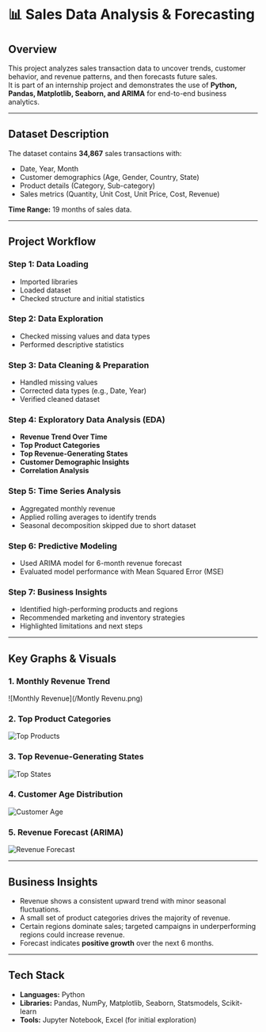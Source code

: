 # 📊 Sales Data Analysis & Forecasting

## **Overview**
This project analyzes sales transaction data to uncover trends, customer behavior, and revenue patterns, and then forecasts future sales.  
It is part of an internship project and demonstrates the use of **Python, Pandas, Matplotlib, Seaborn, and ARIMA** for end-to-end business analytics.

---

## **Dataset Description**
The dataset contains **34,867** sales transactions with:
- Date, Year, Month
- Customer demographics (Age, Gender, Country, State)
- Product details (Category, Sub-category)
- Sales metrics (Quantity, Unit Cost, Unit Price, Cost, Revenue)

**Time Range:** 19 months of sales data.

---

## **Project Workflow**
### **Step 1: Data Loading**
- Imported libraries
- Loaded dataset
- Checked structure and initial statistics

### **Step 2: Data Exploration**
- Checked missing values and data types
- Performed descriptive statistics

### **Step 3: Data Cleaning & Preparation**
- Handled missing values
- Corrected data types (e.g., Date, Year)
- Verified cleaned dataset

### **Step 4: Exploratory Data Analysis (EDA)**
- **Revenue Trend Over Time**
- **Top Product Categories**
- **Top Revenue-Generating States**
- **Customer Demographic Insights**
- **Correlation Analysis**

### **Step 5: Time Series Analysis**
- Aggregated monthly revenue
- Applied rolling averages to identify trends
- Seasonal decomposition skipped due to short dataset

### **Step 6: Predictive Modeling**
- Used ARIMA model for 6-month revenue forecast
- Evaluated model performance with Mean Squared Error (MSE)

### **Step 7: Business Insights**
- Identified high-performing products and regions
- Recommended marketing and inventory strategies
- Highlighted limitations and next steps

---

## **Key Graphs & Visuals**


### **1. Monthly Revenue Trend**
![Monthly Revenue](/Montly Revenu.png)

### **2. Top Product Categories**
![Top Products](images/top_products.png)

### **3. Top Revenue-Generating States**
![Top States](images/top_states.png)

### **4. Customer Age Distribution**
![Customer Age](images/customer_age_distribution.png)

### **5. Revenue Forecast (ARIMA)**
![Revenue Forecast](images/revenue_forecast.png)

---

## **Business Insights**
- Revenue shows a consistent upward trend with minor seasonal fluctuations.
- A small set of product categories drives the majority of revenue.
- Certain regions dominate sales; targeted campaigns in underperforming regions could increase revenue.
- Forecast indicates **positive growth** over the next 6 months.

---

## **Tech Stack**
- **Languages:** Python  
- **Libraries:** Pandas, NumPy, Matplotlib, Seaborn, Statsmodels, Scikit-learn  
- **Tools:** Jupyter Notebook, Excel (for initial exploration)  

